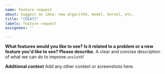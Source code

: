```yaml
---
name: Feature request
about: Suggest an idea: new algorithm, model, kernel, etc.
title: "[FEAT]"
labels: feature request
assignees: ''

---
```


**What features would you like to see? Is it related to a problem or a new feature you'd like to see? Please describe.**
A clear and concise description of what we can do to improve `unsloth`!

**Additional context**
Add any other context or screenshots here.
